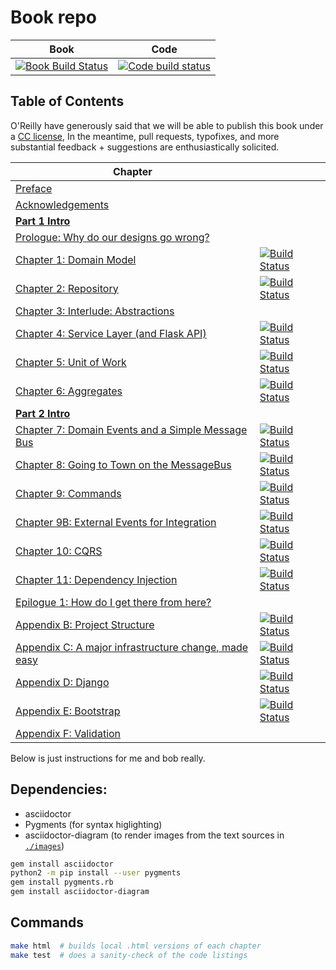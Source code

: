 # Book repo

| Book | Code |
| ---- | ---- |
| [![Book Build Status](https://travis-ci.org/python-leap/book.svg?branch=master)](https://travis-ci.org/python-leap/book) | [![Code build status](https://travis-ci.org/python-leap/code.svg?branch=master)](https://travis-ci.org/python-leap/code) |


## Table of Contents

O'Reilly have generously said that we will be able to publish this book under a [CC license](license.txt),
In the meantime, pull requests, typofixes, and more substantial feedback + suggestions are enthusiastically solicited.

| Chapter |       |
| ------- | ----- |
| [Preface](preface.asciidoc) | |
| [Acknowledgements](acknowledgements.asciidoc) | |
| [**Part 1 Intro**](part1.asciidoc) | |
| [Prologue: Why do our designs go wrong?](prologue.asciidoc)| |
| [Chapter 1: Domain Model](chapter_01_domain_model.asciidoc) | [![Build Status](https://travis-ci.org/python-leap/code.svg?branch=chapter_01_domain_model)](https://travis-ci.org/python-leap/code) |
| [Chapter 2: Repository](chapter_02_repository.asciidoc) | [![Build Status](https://travis-ci.org/python-leap/code.svg?branch=chapter_02_repository)](https://travis-ci.org/python-leap/code) |
| [Chapter 3: Interlude: Abstractions](chapter_03_abstractions.asciidoc) | |
| [Chapter 4: Service Layer (and Flask API)](chapter_04_service_layer.asciidoc) | [![Build Status](https://travis-ci.org/python-leap/code.svg?branch=chapter_04_service_layer)](https://travis-ci.org/python-leap/code) |
| [Chapter 5: Unit of Work](chapter_05_uow.asciidoc) | [![Build Status](https://travis-ci.org/python-leap/code.svg?branch=chapter_05_uow)](https://travis-ci.org/python-leap/code) |
| [Chapter 6: Aggregates](chapter_06_aggregate.asciidoc) | [![Build Status](https://travis-ci.org/python-leap/code.svg?branch=chapter_06_aggregate)](https://travis-ci.org/python-leap/code) |
| [**Part 2 Intro**](part2.asciidoc) | |
| [Chapter 7: Domain Events and a Simple Message Bus](chapter_07_events_and_message_bus.asciidoc) | [![Build Status](https://travis-ci.org/python-leap/code.svg?branch=chapter_07_events_and_message_bus)](https://travis-ci.org/python-leap/code) |
| [Chapter 8: Going to Town on the MessageBus](chapter_08_all_messagebus.asciidoc) | [![Build Status](https://travis-ci.org/python-leap/code.svg?branch=chapter_08_all_messagebus)](https://travis-ci.org/python-leap/code) |
| [Chapter 9: Commands](chapter_09_commands.asciidoc) | [![Build Status](https://travis-ci.org/python-leap/code.svg?branch=chapter_09_commands)](https://travis-ci.org/python-leap/code) |
| [Chapter 9B: External Events for Integration](chapter_08_all_messagebus.asciidoc) | [![Build Status](https://travis-ci.org/python-leap/code.svg?branch=chapter_08_all_messagebus)](https://travis-ci.org/python-leap/code) |
| [Chapter 10: CQRS](chapter_10_cqrs.asciidoc) | [![Build Status](https://travis-ci.org/python-leap/code.svg?branch=chapter_10_cqrs)](https://travis-ci.org/python-leap/code) |
| [Chapter 11: Dependency Injection](chapter_11_dependency_injection.asciidoc) | [![Build Status](https://travis-ci.org/python-leap/code.svg?branch=chapter_11_dependency_injection)](https://travis-ci.org/python-leap/code) |
| [Epilogue 1: How do I get there from here?](epilogue_1_how_to_get_there_from_here.asciidoc) | |
| [Appendix B: Project Structure](appendix_project_structure.asciidoc) | [![Build Status](https://travis-ci.org/python-leap/code.svg?branch=appendix_project_structure)](https://travis-ci.org/python-leap/code) |
| [Appendix C: A major infrastructure change, made easy](appendix_csvs.asciidoc) | [![Build Status](https://travis-ci.org/python-leap/code.svg?branch=appendix_csvs)](https://travis-ci.org/python-leap/code) |
| [Appendix D: Django](appendix_django.asciidoc) | [![Build Status](https://travis-ci.org/python-leap/code.svg?branch=appendix_django)](https://travis-ci.org/python-leap/code) |
| [Appendix E: Bootstrap](appendix_bootstrap.asciidoc) | [![Build Status](https://travis-ci.org/python-leap/code.svg?branch=appendix_bootstrap)](https://travis-ci.org/python-leap/code) |
| [Appendix F: Validation](appendix_validation.asciidoc) | |




Below is just instructions for me and bob really.

## Dependencies:

* asciidoctor
* Pygments (for syntax higlighting)
* asciidoctor-diagram (to render images from the text sources in [`./images`](./images))

```sh
gem install asciidoctor
python2 -m pip install --user pygments
gem install pygments.rb
gem install asciidoctor-diagram
```


## Commands

```sh
make html  # builds local .html versions of each chapter
make test  # does a sanity-check of the code listings
```

